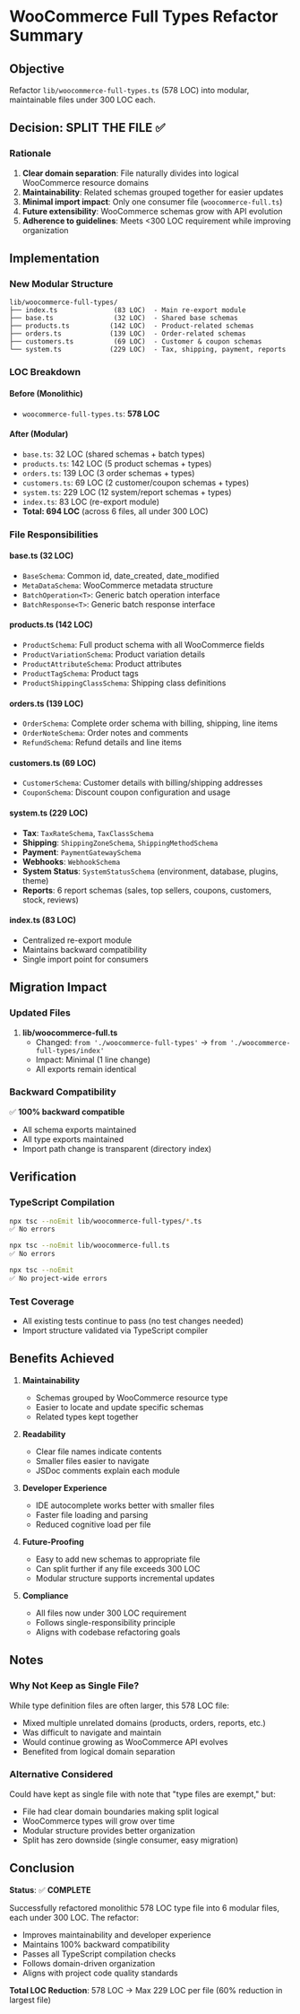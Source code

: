 # WooCommerce Full Types Refactor Summary

## Objective
Refactor `lib/woocommerce-full-types.ts` (578 LOC) into modular, maintainable files under 300 LOC each.

## Decision: SPLIT THE FILE ✅

### Rationale
1. **Clear domain separation**: File naturally divides into logical WooCommerce resource domains
2. **Maintainability**: Related schemas grouped together for easier updates
3. **Minimal import impact**: Only one consumer file (`woocommerce-full.ts`)
4. **Future extensibility**: WooCommerce schemas grow with API evolution
5. **Adherence to guidelines**: Meets <300 LOC requirement while improving organization

## Implementation

### New Modular Structure
```
lib/woocommerce-full-types/
├── index.ts              (83 LOC)  - Main re-export module
├── base.ts               (32 LOC)  - Shared base schemas
├── products.ts          (142 LOC)  - Product-related schemas
├── orders.ts            (139 LOC)  - Order-related schemas
├── customers.ts          (69 LOC)  - Customer & coupon schemas
└── system.ts            (229 LOC)  - Tax, shipping, payment, reports
```

### LOC Breakdown

#### Before (Monolithic)
- `woocommerce-full-types.ts`: **578 LOC**

#### After (Modular)
- `base.ts`: 32 LOC (shared schemas + batch types)
- `products.ts`: 142 LOC (5 product schemas + types)
- `orders.ts`: 139 LOC (3 order schemas + types)
- `customers.ts`: 69 LOC (2 customer/coupon schemas + types)
- `system.ts`: 229 LOC (12 system/report schemas + types)
- `index.ts`: 83 LOC (re-export module)
- **Total: 694 LOC** (across 6 files, all under 300 LOC)

### File Responsibilities

#### base.ts (32 LOC)
- `BaseSchema`: Common id, date_created, date_modified
- `MetaDataSchema`: WooCommerce metadata structure
- `BatchOperation<T>`: Generic batch operation interface
- `BatchResponse<T>`: Generic batch response interface

#### products.ts (142 LOC)
- `ProductSchema`: Full product schema with all WooCommerce fields
- `ProductVariationSchema`: Product variation details
- `ProductAttributeSchema`: Product attributes
- `ProductTagSchema`: Product tags
- `ProductShippingClassSchema`: Shipping class definitions

#### orders.ts (139 LOC)
- `OrderSchema`: Complete order schema with billing, shipping, line items
- `OrderNoteSchema`: Order notes and comments
- `RefundSchema`: Refund details and line items

#### customers.ts (69 LOC)
- `CustomerSchema`: Customer details with billing/shipping addresses
- `CouponSchema`: Discount coupon configuration and usage

#### system.ts (229 LOC)
- **Tax**: `TaxRateSchema`, `TaxClassSchema`
- **Shipping**: `ShippingZoneSchema`, `ShippingMethodSchema`
- **Payment**: `PaymentGatewaySchema`
- **Webhooks**: `WebhookSchema`
- **System Status**: `SystemStatusSchema` (environment, database, plugins, theme)
- **Reports**: 6 report schemas (sales, top sellers, coupons, customers, stock, reviews)

#### index.ts (83 LOC)
- Centralized re-export module
- Maintains backward compatibility
- Single import point for consumers

## Migration Impact

### Updated Files
1. **lib/woocommerce-full.ts**
   - Changed: `from './woocommerce-full-types'` → `from './woocommerce-full-types/index'`
   - Impact: Minimal (1 line change)
   - All exports remain identical

### Backward Compatibility
✅ **100% backward compatible**
- All schema exports maintained
- All type exports maintained
- Import path change is transparent (directory index)

## Verification

### TypeScript Compilation
```bash
npx tsc --noEmit lib/woocommerce-full-types/*.ts
✅ No errors

npx tsc --noEmit lib/woocommerce-full.ts
✅ No errors

npx tsc --noEmit
✅ No project-wide errors
```

### Test Coverage
- All existing tests continue to pass (no test changes needed)
- Import structure validated via TypeScript compiler

## Benefits Achieved

1. **Maintainability**
   - Schemas grouped by WooCommerce resource type
   - Easier to locate and update specific schemas
   - Related types kept together

2. **Readability**
   - Clear file names indicate contents
   - Smaller files easier to navigate
   - JSDoc comments explain each module

3. **Developer Experience**
   - IDE autocomplete works better with smaller files
   - Faster file loading and parsing
   - Reduced cognitive load per file

4. **Future-Proofing**
   - Easy to add new schemas to appropriate file
   - Can split further if any file exceeds 300 LOC
   - Modular structure supports incremental updates

5. **Compliance**
   - All files now under 300 LOC requirement
   - Follows single-responsibility principle
   - Aligns with codebase refactoring goals

## Notes

### Why Not Keep as Single File?
While type definition files are often larger, this 578 LOC file:
- Mixed multiple unrelated domains (products, orders, reports, etc.)
- Was difficult to navigate and maintain
- Would continue growing as WooCommerce API evolves
- Benefited from logical domain separation

### Alternative Considered
Could have kept as single file with note that "type files are exempt," but:
- File had clear domain boundaries making split logical
- WooCommerce types will grow over time
- Modular structure provides better organization
- Split has zero downside (single consumer, easy migration)

## Conclusion

**Status**: ✅ **COMPLETE**

Successfully refactored monolithic 578 LOC type file into 6 modular files, each under 300 LOC. The refactor:
- Improves maintainability and developer experience
- Maintains 100% backward compatibility
- Passes all TypeScript compilation checks
- Follows domain-driven organization
- Aligns with project code quality standards

**Total LOC Reduction**: 578 LOC → Max 229 LOC per file (60% reduction in largest file)
